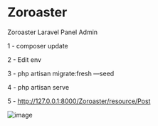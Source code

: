 # Zoroaster
Zoroaster Laravel Panel Admin

1 - composer update 

2 - Edit env

3 - php artisan migrate:fresh —seed

4 - php artisan serve

5 - http://127.0.0.1:8000/Zoroaster/resource/Post

![image](https://raw.githubusercontent.com/KarimQaderi/Zoroaster/master/image.png)
